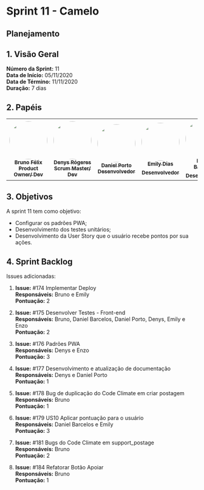# Sprint 11 - Camelo

## Planejamento 

## 1. Visão Geral
**Número da Sprint:** 11<br>
**Data de Início:** 05/11/2020<br>
**Data de Término:** 11/11/2020<br>
**Duração:** 7 dias<br>

## 2. Papéis

<table>
    <tr>
     <td align="center"><a href="https://github.com/Bruno-Felix"><img style="border-radius: 50%;" src="https://avatars2.githubusercontent.com/u/38890440?s=400&u=9c14ab68fc12dbeb25956056fe86bb075d138fa5&v=4" width="100px;" alt=""/><br /><sub><b>Bruno Félix</b><br><b>Product Owner/ Dev</b></sub></a><br /><a href="https://github.com/Bruno-Felix"></a>           </td>
        <td align="center"><a href="https://github.com/DenysRogeres"><img style="border-radius: 50%;" src="https://avatars0.githubusercontent.com/u/54676096?s=400&u=7b70aa8d6bd5ef6edffcd43686e81beb60546027&v=4" width="100px;" alt=""/><br /><sub><b>Denys Rógeres</b><br><b>Scrum Master/ Dev</b></sub></a><br /><a href="https://github.com/DenysRogeres"></a></td>
        <td align="center"><a href="https://github.com/DanielPortods"><img style="border-radius: 50%;" src="https://avatars3.githubusercontent.com/u/48573556?s=400&u=e1d90cb87288030c0fcb57a9b537dd88a77e1525&v=4" width="100px;" alt=""/><br /><sub><b>Daniel Porto</b><br><b>Desenvolvedor</b></sub></a><br /><a href="https://github.com/DanielPortods"></a></td>
        <td align="center"><a href="https://github.com/emysdias"><img style="border-radius: 50%;" src="https://avatars3.githubusercontent.com/u/52640974?s=400&u=78292e0e872227c1bc7da0352748d0a12306ea39&v=4" width="100px;" alt=""/><br /><sub><b>Emily Dias</b><br><b>Desenvolvedor</sub></a><br /><a href="https://github.com/emysdias"></a></td>
        <td align="center"><a href="https://github.com/daniel-bm"><img style="border-radius: 50%;" src="https://avatars1.githubusercontent.com/u/38585724?s=400&u=46d21bc14c3d1acce6829b8a96329d23f432549f&v=4" width="100px;" alt=""/><br /><sub><b>Daniel Barcelos</b><br><b>Desenvolvedor</sub></a><br /><a href="https://github.com/daniel-bm"></a></td>
        <td align="center"><a href="https://github.com/enzoggqs"><img style="border-radius: 50%;" src="https://avatars3.githubusercontent.com/u/38733364?s=400&u=03933ce39868586c14b93dc9c99f37c19bb9ee9b&v=4" width="100px;" alt=""/><br /><sub><b>Enzo Gabriel</b><br><b>Desenvolvedor</sub></a><br /><a href="https://github.com/enzoggqs"></a></td>
        </tr>
    </table>

## 3. Objetivos
A sprint 11 tem como objetivo:
- Configurar os padrões PWA;
- Desenvolvimento dos testes unitários;
- Desenvolvimento da User Story que o usuário recebe pontos por sua ações.

## 4. Sprint Backlog
Issues adicionadas: 

1. **Issue:** #174 Implementar Deploy<br>
**Responsáveis:** Bruno e Emily<br>
**Pontuação:** 2<br>

2. **Issue:** #175 Desenvolver Testes - Front-end<br>
**Responsáveis:** Bruno, Daniel Barcelos, Daniel Porto, Denys, Emily e Enzo<br>
**Pontuação:** 2<br>

3. **Issue:** #176 Padrões PWA<br>
**Responsáveis:** Denys e Enzo<br>
**Pontuação:** 3<br>

4. **Issue:** #177 Desenvolvimento e atualização de documentação<br>
**Responsáveis:** Denys e Daniel Porto<br>
**Pontuação:** 1<br>

5. **Issue:** #178 Bug de duplicação do Code Climate em criar postagem<br>
**Responsáveis:** Bruno<br>
**Pontuação:** 1<br>

6. **Issue:** #179 US10 Aplicar pontuação para o usuário<br>
**Responsáveis:** Daniel Barcelos e Emily<br>
**Pontuação:** 3<br>

7. **Issue:** #181 Bugs do Code Climate em support_postage<br>
**Responsáveis:** Bruno<br>
**Pontuação:** 2<br>

8. **Issue:** #184 Refatorar Botão Apoiar<br>
**Responsáveis:** Bruno<br>
**Pontuação:** 1<br>








